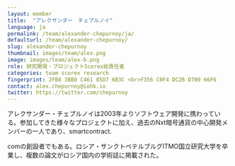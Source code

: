 ```yaml
---
layout: member
title:  "アレクサンダー　チェプルノイ"
language: ja
permalink: /team/alexander-chepurnoy/ja/
defaulturl: /team/alexander-chepurnoy/
slug: alexander-chepurnoy
thumbnail: images/team/alex.png
image: images/team/alex-b.png
role: 研究開発・プロジェクトScorex総責任者
categories: team scorex research
fingerprint: 2FB8 3BB8 C461 85D7 6B3C <br>F356 C0F4 DC2B D7B9 66F6
contact: alex.chepurnoy@iohk.io
twitter: https://twitter.com/chepurnoy
---
```

アレクサンダー・チェプルノイは2003年よりソフトウェア開発に携わっている。参加してきた様々なプロジェクトに加え、過去のNxt暗号通貨の中心開発メンバーの一人であり、smartcontract.

comの創設者でもある。ロシア・サンクトペテルブルグITMO国立研究大学を卒業し、複数の論文がロシア国内の学術誌に掲載された。